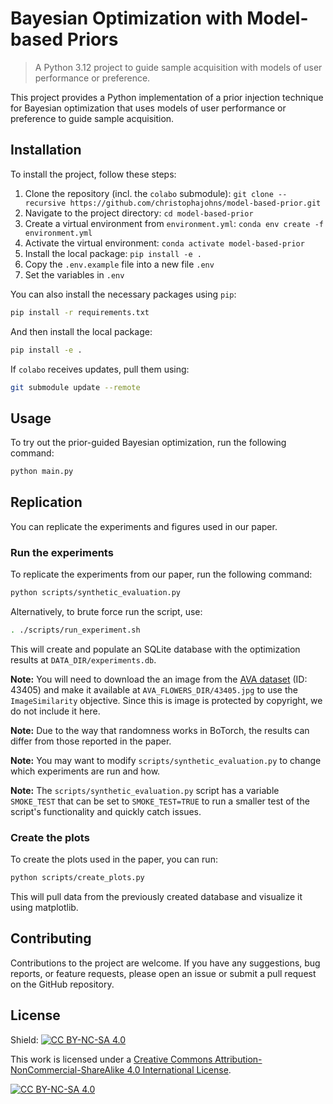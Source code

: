 # Bayesian Optimization with Model-based Priors

> A Python 3.12 project to guide sample acquisition with models of user performance or preference.

This project provides a Python implementation of a prior injection technique for Bayesian optimization that uses models of user performance or preference to guide sample acquisition.

## Installation

To install the project, follow these steps:

1. Clone the repository (incl. the `colabo` submodule): `git clone --recursive https://github.com/christophajohns/model-based-prior.git`
2. Navigate to the project directory: `cd model-based-prior`
3. Create a virtual environment from `environment.yml`: `conda env create -f environment.yml`
4. Activate the virtual environment: `conda activate model-based-prior`
5. Install the local package: `pip install -e .`
6. Copy the `.env.example` file into a new file `.env`
7. Set the variables in `.env`

You can also install the necessary packages using `pip`:

```bash
pip install -r requirements.txt
```

And then install the local package:

```bash
pip install -e .
```

If `colabo` receives updates, pull them using:

```bash
git submodule update --remote
```

## Usage

To try out the prior-guided Bayesian optimization, run the following command:

```bash
python main.py
```

## Replication

You can replicate the experiments and figures used in our paper.

### Run the experiments

To replicate the experiments from our paper, run the following command:

```bash
python scripts/synthetic_evaluation.py
```

Alternatively, to brute force run the script, use:

```bash
. ./scripts/run_experiment.sh
```

This will create and populate an SQLite database with the optimization results at `DATA_DIR/experiments.db`.

**Note:** You will need to download the an image from the [AVA dataset](https://www.kaggle.com/datasets/nicolacarrassi/ava-aesthetic-visual-assessment) (ID: 43405) and make it available at `AVA_FLOWERS_DIR/43405.jpg` to use the `ImageSimilarity` objective. Since this is image is protected by copyright, we do not include it here.

**Note:** Due to the way that randomness works in BoTorch, the results can differ from those reported in the paper.

**Note:** You may want to modify `scripts/synthetic_evaluation.py` to change which experiments are run and how.

**Note:** The `scripts/synthetic_evaluation.py` script has a variable `SMOKE_TEST` that can be set to `SMOKE_TEST=TRUE` to run a smaller test of the script's functionality and quickly catch issues.

### Create the plots

To create the plots used in the paper, you can run:

```bash
python scripts/create_plots.py
```

This will pull data from the previously created database and visualize it using matplotlib.

## Contributing

Contributions to the project are welcome. If you have any suggestions, bug reports, or feature requests, please open an issue or submit a pull request on the GitHub repository.

## License

Shield: [![CC BY-NC-SA 4.0][cc-by-nc-sa-shield]][cc-by-nc-sa]

This work is licensed under a
[Creative Commons Attribution-NonCommercial-ShareAlike 4.0 International License][cc-by-nc-sa].

[![CC BY-NC-SA 4.0][cc-by-nc-sa-image]][cc-by-nc-sa]

[cc-by-nc-sa]: http://creativecommons.org/licenses/by-nc-sa/4.0/
[cc-by-nc-sa-image]: https://licensebuttons.net/l/by-nc-sa/4.0/88x31.png
[cc-by-nc-sa-shield]: https://img.shields.io/badge/License-CC%20BY--NC--SA%204.0-lightgrey.svg
